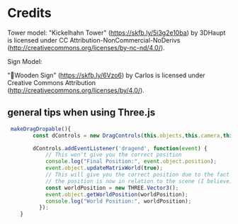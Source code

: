 # Credits

Tower model:
"Kickelhahn Tower" (https://skfb.ly/5i3g2e10ba) by 3DHaupt is licensed under CC Attribution-NonCommercial-NoDerivs (http://creativecommons.org/licenses/by-nc-nd/4.0/).

Sign Model:

"🧱Wooden Sign" (https://skfb.ly/6Vzo6) by Carlos is licensed under Creative Commons Attribution (http://creativecommons.org/licenses/by/4.0/).

## general tips when using Three.js

```javascript
 makeDragDropable(){
        const dControls = new DragControls(this.objects,this.camera,this.renderer.domElement);

        dControls.addEventListener('dragend', function(event) {
            // This won't give you the correct position
            console.log("Final Position:", event.object.position);
            event.object.updateMatrixWorld(true);
            // This will give you the correct position due to the fact
            // the position is now in relation to the scene (I believe)
            const worldPosition = new THREE.Vector3();
            event.object.getWorldPosition(worldPosition);
            console.log("World Position:", worldPosition);
          });
    }
```
